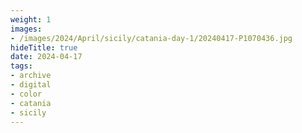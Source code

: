 ```yaml
---
weight: 1
images:
- /images/2024/April/sicily/catania-day-1/20240417-P1070436.jpg
hideTitle: true
date: 2024-04-17
tags:
- archive
- digital
- color
- catania
- sicily
---
```


